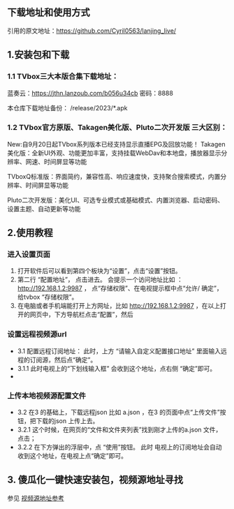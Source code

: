 ## 下载地址和使用方式
引用的原文地址：https://github.com/Cyril0563/lanjing_live/


## 1.安装包和下载

### 1.1 TVbox三大本版合集下载地址：
蓝奏云：https://jthn.lanzoub.com/b056u34cb 密码：8888

本仓库下载地址备份： /release/2023/*.apk

### 1.2 TVbox官方原版、Takagen美化版、Pluto二次开发版 三大区别：
New:自9月20日起TVbox系列版本已经支持显示直播EPG及回放功能！
Takagen美化版：全新UI外观、功能更加丰富，支持挂载WebDav和本地盘，播放器显示分辨率、网速、时间屏显等功能

TVboxQ标准版：界面简约，兼容性高、响应速度快，支持聚合搜索模式，内置分辨率、时间屏显等功能

Pluto二次开发版：美化UI、可选专业模式或基础模式、内置浏览器、启动密码、设置主题、自动更新等功能



## 2.使用教程

### 进入设置页面
1. 打开软件后可以看到第四个板块为“设置”，点击“设置”按钮。
2. 第二行 “配置地址”， 点击进去。 会提示一个访问地址比如 ： http://192.168.1.2:9987 ， 点“存储权限”、在电视提示框中点“允许/ 确定”，给tvbox “存储权限”。
3. 在电脑或者手机端能打开上方网址，比如 http://192.168.1.2:9987 ，在以上打开的网页中，下方导航栏点击“配置”，然后

### 设置远程视频源url
- 3.1 配置远程订阅地址： 此时，上方 “请输入自定义配置接口地址” 里面输入远程的订阅源，然后点“确定”。
- 3.1.1 此时电视上的“下划线输入框” 会收到这个地址，点右侧 “确定”即可。
- 
### 上传本地视频源配置文件
- 3.2 在3 的基础上，下载远程json 比如 a.json ，在3 的页面中点“上传文件”按钮，把下载的json 上传上去。
- 3.2.1 这个时候，在网页的“文件和文件夹列表”找到刚才上传的a.json 文件，点击；
- 3.2.2 在下方弹出的浮层中，点 “使用”按钮。  此时 电视上的订阅地址会自动收到这个地址，在电视上点“确定”即可。

## 3. 傻瓜化一键快速安装包，视频源地址寻找

参见 [视频源地址参考](source.md)

